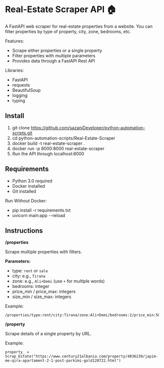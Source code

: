 # Real-Estate Scraper API 🏠

A FastAPI web scraper for real-estate properties from a website. You can filter properties by type of property, city, zone, bedrooms, etc.

Features:
- Scrape either properties or a single property
- Filter properties with multiple parameters
- Provides data through a FastAPI Rest API

Libraries:
- FastAPI
- requests
- BeautifulSoup
- logging
- typing

## Install
1. git clone https://github.com/sazaniDeveloper/python-automation-scripts.git
2. cd python-automation-scripts/Real-Estate-Scraper
3. docker build -t real-estate-scraper .
4. docker run -p 8000:8000 real-estate-scraper
5. Run the API through localhost:8000

## Requirements
- Python 3.0 required
- Docker installed
- Git installed

Run Without Docker:
- pip install -r requirements.txt
- uvicorn main:app --reload


## Instructions

**/properties**

Scrape multiple properties with filters.  

**Parameters:** 
- type: `rent` or `sale`  
- city: e.g., `Tirana`  
- zone: e.g., `Ali+Demi` (use `+` for multiple words)  
- bedrooms: integer  
- price_min / price_max: integers  
- size_min / size_max: integers


Example:
```
/properties/type:rent/city:Tirana/zone:Ali+Demi/bedrooms:2/price_min:500/price_max:800/size_min:50/size_max:90
```




**/property**

Scrape details of a single property by URL.  

Example:
```
property_ = Scrap_Estate("https://www.century21albania.com/property/4836239/japim-me-qira-apartament-2-1-post-parkimi-gold120722.html")
```

